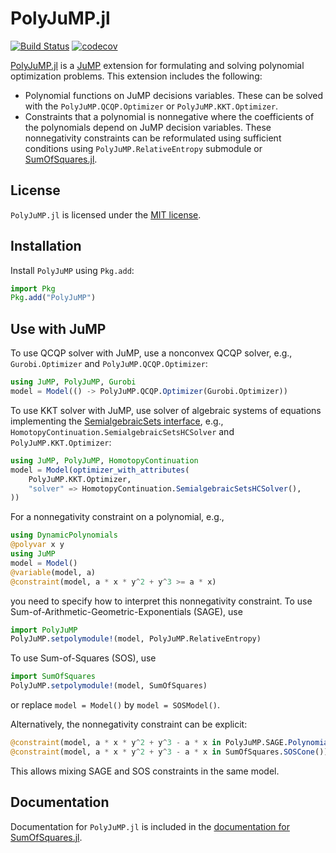 # PolyJuMP.jl

[![Build Status](https://github.com/jump-dev/PolyJuMP.jl/workflows/CI/badge.svg?branch=master)](https://github.com/jump-dev/PolyJuMP.jl/actions?query=workflow%3ACI)
[![codecov](https://codecov.io/gh/jump-dev/PolyJuMP.jl/branch/master/graph/badge.svg)](https://codecov.io/gh/jump-dev/PolyJuMP.jl)

[PolyJuMP.jl](https://github.com/jump-dev/PolyJuMP.jl) is a [JuMP](https://github.com/jump-dev/JuMP.jl)
extension for formulating and solving polynomial optimization problems.
This extension includes the following:

* Polynomial functions on JuMP decisions variables. These can be solved with the `PolyJuMP.QCQP.Optimizer` or `PolyJuMP.KKT.Optimizer`.
* Constraints that a polynomial is nonnegative where the coefficients of the polynomials depend on JuMP decision variables.
  These nonnegativity constraints can be reformulated using sufficient conditions using `PolyJuMP.RelativeEntropy` submodule or [SumOfSquares.jl](https://github.com/jump-dev/SumOfSquares.jl).

## License

`PolyJuMP.jl` is licensed under the [MIT license](https://github.com/jump-dev/PolyJuMP.jl/blob/master/LICENSE.md).

## Installation

Install `PolyJuMP` using `Pkg.add`:
```julia
import Pkg
Pkg.add("PolyJuMP")
```

## Use with JuMP

To use QCQP solver with JuMP, use a nonconvex QCQP solver, e.g., `Gurobi.Optimizer` and `PolyJuMP.QCQP.Optimizer`:

```julia
using JuMP, PolyJuMP, Gurobi
model = Model(() -> PolyJuMP.QCQP.Optimizer(Gurobi.Optimizer))
```

To use KKT solver with JuMP, use solver of algebraic systems of equations implementing the [SemialgebraicSets interface](https://github.com/JuliaAlgebra/SemialgebraicSets.jl), e.g., `HomotopyContinuation.SemialgebraicSetsHCSolver` and `PolyJuMP.KKT.Optimizer`:

```julia
using JuMP, PolyJuMP, HomotopyContinuation
model = Model(optimizer_with_attributes(
    PolyJuMP.KKT.Optimizer,
    "solver" => HomotopyContinuation.SemialgebraicSetsHCSolver(),
))
```

For a nonnegativity constraint on a polynomial, e.g.,
```julia
using DynamicPolynomials
@polyvar x y
using JuMP
model = Model()
@variable(model, a)
@constraint(model, a * x * y^2 + y^3 >= a * x)
```
you need to specify how to interpret this nonnegativity constraint. To use Sum-of-Arithmetic-Geometric-Exponentials (SAGE), use
```julia
import PolyJuMP
PolyJuMP.setpolymodule!(model, PolyJuMP.RelativeEntropy)
```
To use Sum-of-Squares (SOS), use
```julia
import SumOfSquares
PolyJuMP.setpolymodule!(model, SumOfSquares)
```
or replace `model = Model()` by `model = SOSModel()`.

Alternatively, the nonnegativity constraint can be explicit:
```julia
@constraint(model, a * x * y^2 + y^3 - a * x in PolyJuMP.SAGE.Polynomial())
@constraint(model, a * x * y^2 + y^3 - a * x in SumOfSquares.SOSCone())
```
This allows mixing SAGE and SOS constraints in the same model.

## Documentation

Documentation for `PolyJuMP.jl` is included in the
[documentation for SumOfSquares.jl](https://jump.dev/SumOfSquares.jl/stable).
